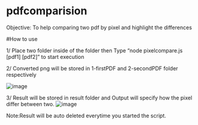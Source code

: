 # pdfcomparision
Objective: To help comparing two pdf by pixel and highlight the differences

#How to use

1/ Place two folder inside of the folder then Type “node pixelcompare.js [pdf1] [pdf2]” to start execution

2/ Converted png will be stored in 1-firstPDF and 2-secondPDF folder respectively

![image](https://github.com/user-attachments/assets/43b783ed-86df-421a-990a-0af80a400c0b)

3/ Result will be stored in result folder and Output will specify how the pixel differ between two.
![image](https://github.com/user-attachments/assets/3a499a57-d13c-4532-98a5-324743c7bf53)

Note:Result will be auto deleted everytime you started the script.

